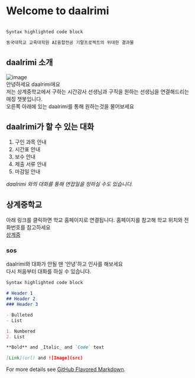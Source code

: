 # Welcome to daalrimi

```markdown

Syntax highlighted code block

동국대학교 교육대학원 AI융합전공 기말프로젝트의 위대한 결과물 
```
## daalrimi 소개
 ![image](https://user-images.githubusercontent.com/81285533/118516921-b9b89000-b771-11eb-94fb-d44f11f0dfb5.jpg)  
 안녕하세요 daalrimi에요  
저는 상계중학교에서 구하는 시간강사 선생님과 구직을 원하는 선생님을 연결해드리는 매칭 챗봇입니다.  
 오른쪽 아래에 있는 daalrimi를 통해 원하는것을 물어보세요
 
## daalrimi가 할 수 있는 대화
1. 구인 과목 안내
2. 시간표 안내
3. 보수 안내
4. 제출 서류 안내
5. 마감일 안내
 
 _daalrimi 와의 대화를 통해 면접일을 정하실 수도 있습니다._  
 
## 상계중학교
아래 링크를 클릭하면 학교 홈페이지로 연결됩니다. 홈페이지를 참고해 학교 위치와 전화번호를 참고하세요  
[상계중](http://sanggye.sen.ms.kr)
 
### sos
daalrimi와 대화가 안될 땐 '안녕'하고 인사를 해보세요  
다시 처음부터 대화를 하실 수 있습니다.  

```markdown
Syntax highlighted code block

# Header 1
## Header 2
### Header 3

- Bulleted
- List

1. Numbered
2. List

**Bold** and _Italic_ and `Code` text

[Link](url) and ![Image](src)
```

For more details see [GitHub Flavored Markdown](https://guides.github.com/features/mastering-markdown/).

